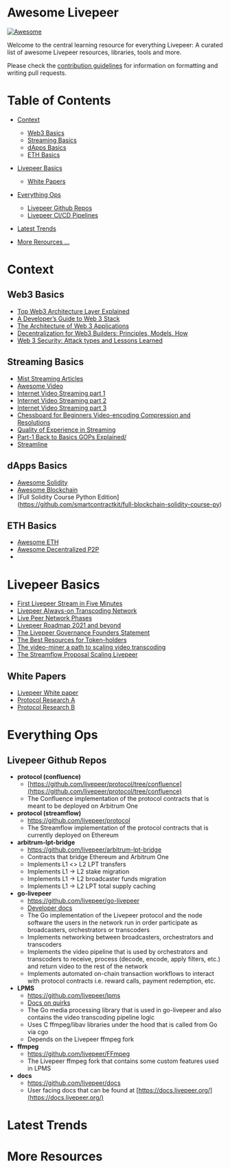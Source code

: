 
# Awesome Livepeer
[![Awesome](https://cdn.rawgit.com/sindresorhus/awesome/d7305f38d29fed78fa85652e3a63e154dd8e8829/media/badge.svg)](https://github.com/sindresorhus/awesome)


Welcome to the central learning resource for everything Livepeer: A curated list of awesome Livepeer resources, libraries, tools and more.

Please check the [contribution guidelines](https://github.com/seanhanca/eLivepeer/blob/main/Contributing.md) for information on formatting and writing pull requests.

# Table of Contents
- [Context](#context)
  - [Web3 Basics](#web3-basics)
  - [Streaming Basics](#streaming-basics)
  - [dApps Basics](#dapps)
  - [ETH Basics](#eth-basics)

- [Livepeer Basics](#livepeer-basics)
  - [White Papers](#white-papers) 
  
- [Everything Ops](#everything-ops)
  - [Livepeer Github Repos](#livepeer-github-repos) 
  - [Livepeer CI/CD Pipelines](#livepeer-cicd) 
  
- [Latest Trends](#latest-trends) 

- [More Rerources ...](#resources)


# Context

## Web3 Basics
-  [Top Web3 Architecture Layer Explained](https://itnext.io/top-3-web-3-0-architecture-layers-explained-frontend-backend-and-data-e10200f7fc76)
-  [A Developer’s Guide to Web 3 Stack](https://alchemy.com/blog/web3-stack)
-  [The Architecture of Web 3 Applications](https://www.preethikasireddy.com/post/the-architecture-of-a-web-3-0-application)
-  [Decentralization for Web3 Builders: Principles, Models, How](https://future.com/web3-decentralization-models-framework-principles-how-to/)
-  [Web 3 Security: Attack types and Lessons Learned](https://a16z.com/2022/04/23/web3-security-crypto-hack-attack-lessons/)

## Streaming Basics

-  [Mist Streaming Articles](https://news.mistserver.org/news/65/Fantastic+protocols+and+where+to+stream+them)
-  [Awesome Video](https://awesome.video/)
-  [Internet Video Streaming part 1 ](https://medium.com/@eyevinntechnology/internet-video-streaming-abr-part-1-b10964849e19)
-  [Internet Video Streaming part 2](https://medium.com/@eyevinntechnology/internet-video-streaming-abr-part-2-dbce136b0d7c)
-  [Internet Video Streaming part 3 ](https://medium.com/@eyevinntechnology/internet-video-streaming-abr-part-3-45ff4bb3d436)
-  [Chessboard for Beginners Video-encoding Compression and Resolutions](https://medium.com/@eyevinntechnology/chessboard-for-beginners-video-encoding-compression-and-resolutions-bcefe04fa639)
-  [Quality of Experience in Streaming](https://medium.com/@eyevinntechnology/quality-of-experience-in-streaming-5c25355a4111)
-  [Part-1 Back to Basics GOPs  Explained/](https://aws.amazon.com/blogs/media/part-1-back-to-basics-gops-explained/)
-  [Streamline](https://github.com/streamlinevideo/streamline)
## dApps Basics
- [Awesome Solidity](https://github.com/bkrem/awesome-solidity)
- [Awesome Blockchain](https://github.com/openblockchains/awesome-blockchains)
- [Full Solidity Course Python Edition] (https://github.com/smartcontractkit/full-blockchain-solidity-course-py)
## ETH Basics
- [Awesome ETH](https://github.com/bekatom/awesome-ethereum)
- [Awesome Decentralized P2P](https://github.com/decentropy/awesome-decentralized)
- 

# Livepeer Basics
- [First Livepeer Stream in Five Minutes](https://livepeer.com/blog/first-livepeer-stream-in-five-minutes)
- [Livepeer Always-on Transcoding Network](https://livepeer.com/blog/livepeer-always-on-transcoding-network)
- [Live Peer Network Phases](https://medium.com/livepeer-blog/livepeer-network-phases-b196ab42264b)
- [Livepeer Roadmap 2021 and beyond](https://medium.com/livepeer-blog/the-livepeer-roadmap-2021-and-beyond-5281776e9b3d)
- [The Livepeer Governance Founders Statement](https://medium.com/livepeer-blog/the-livepeer-governance-founders-statement-d4f3a85f787b)
- [The Best Resources for Token-holders](https://medium.com/livepeer-blog/the-best-resources-for-token-holders-2e484c8d9736)
- [The video-miner a path to scaling video transcoding](https://medium.com/livepeer-blog/the-video-miner-a-path-to-scaling-video-transcoding-a3487d232a1)
- [The Streamflow Proposal Scaling Livepeer](https://medium.com/livepeer-blog/the-streamflow-proposal-scaling-livepeer-72179b20bfdd)

## White Papers
-  [Livepeer White paper](https://github.com/livepeer/wiki/blob/master/WHITEPAPER.md)
-  [Protocol Research A](https://forum.livepeer.org/c/governance/17)
-  [Protocol Research B](https://forum.livepeer.org/c/research/15)

# Everything Ops
## Livepeer Github Repos
- **protocol (confluence)**
    - [https://github.com/livepeer/protocol/tree/confluence](https://github.com/livepeer/protocol/tree/confluence)
    - The Confluence implementation of the protocol contracts that is meant to be deployed on Arbitrum One
- **protocol (streamflow)**
    - https://github.com/livepeer/protocol
    - The Streamflow implementation of the protocol contracts that is currently deployed on Ethereum
- **arbitrum-lpt-bridge**
    - https://github.com/livepeer/arbitrum-lpt-bridge
    - Contracts that bridge Ethereum and Arbitrum One
    - Implements L1 <> L2 LPT transfers
    - Implements L1 → L2 stake migration
    - Implements L1 → L2 broadcaster funds migration
    - Implements L1 → L2 LPT total supply caching
- **go-livepeer**
    - https://github.com/livepeer/go-livepeer
    - [Developer docs](https://github.com/livepeer/go-livepeer/tree/master/doc)
    - The Go implementation of the Livepeer protocol and the node software the users in the network run in order participate as broadcasters, orchestrators or transcoders
    - Implements networking between broadcasters, orchestrators and transcoders
    - Implements the video pipeline that is used by orchestrators and transcoders to receive, process (decode, encode, apply filters, etc.) and return video to the rest of the network
    - Implements automated on-chain transaction workflows to interact with protocol contracts i.e. reward calls, payment redemption, etc.
- **LPMS**
    - https://github.com/livepeer/lpms
    - [Docs on quirks](https://github.com/livepeer/lpms/blob/master/doc/quirks.md)
    - The Go media processing library that is used in go-livepeer and also contains the video transcoding pipeline logic
    - Uses C ffmpeg/libav libraries under the hood that is called from Go via cgo
    - Depends on the Livepeer ffmpeg fork
- **ffmpeg**
    - https://github.com/livepeer/FFmpeg
    - The Livepeer ffmpeg fork that contains some custom features used in LPMS
- **docs**
    - https://github.com/livepeer/docs
    - User facing docs that can be found at [https://docs.livepeer.org/](https://docs.livepeer.org/)

# Latest Trends

# More Resources
